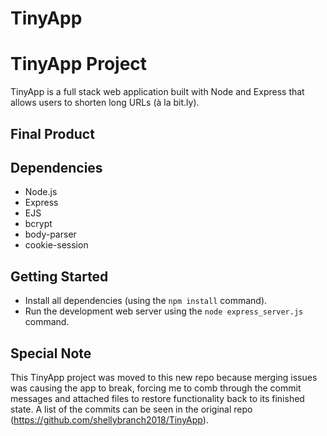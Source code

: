 # TinyApp
# TinyApp Project

TinyApp is a full stack web application built with Node and Express that allows users to shorten long URLs (à la bit.ly).

## Final Product



## Dependencies

- Node.js
- Express
- EJS
- bcrypt
- body-parser
- cookie-session

## Getting Started

- Install all dependencies (using the `npm install` command).
- Run the development web server using the `node express_server.js` command.

## Special Note
This TinyApp project was moved to this new repo because merging issues was causing the app to break, forcing me to comb through the commit messages and attached files to restore functionality back to its finished state. A list of the commits can be seen in the original repo (https://github.com/shellybranch2018/TinyApp).
